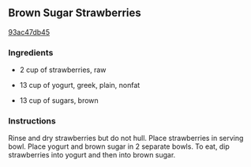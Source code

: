 ## Brown Sugar Strawberries

[93ac47db45](http://www.food.com/recipe/brown-sugar-strawberries-24593)

### Ingredients

 - 2 cup of strawberries, raw

 - 13 cup of yogurt, greek, plain, nonfat

 - 13 cup of sugars, brown

### Instructions

Rinse and dry strawberries but do not hull. Place strawberries in serving bowl. Place yogurt and brown sugar in 2 separate bowls. To eat, dip strawberries into yogurt and then into brown sugar.